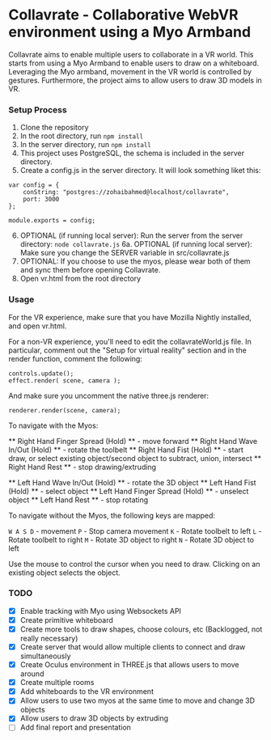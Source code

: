# Collavrate - Collaborative WebVR environment using a Myo Armband

Collavrate aims to enable multiple users to collaborate in a VR world. This starts from using a Myo Armband to enable users to draw on a whiteboard. Leveraging the Myo armband, movement in the VR world is controlled by gestures. Furthermore, the project aims to allow users to draw 3D models in VR.

### Setup Process

1. Clone the repository
2. In the root directory, run `npm install`
3. In the server directory, run `npm install`
4. This project uses PostgreSQL, the schema is included in the server directory.
5. Create a config.js in the server directory. It will look something liket this:

```
var config = {
	conString: "postgres://zohaibahmed@localhost/collavrate",
	port: 3000
};

module.exports = config;
```

6. OPTIONAL (if running local server): Run the server from the server directory: `node collavrate.js`
6a. OPTIONAL (if running local server): Make sure you change the SERVER variable in src/collavrate.js
7. OPTIONAL: If you choose to use the myos, please wear both of them and sync them before opening Collavrate.
8. Open vr.html from the root directory

### Usage

For the VR experience, make sure that you have Mozilla Nightly installed, and open vr.html.

For a non-VR experience, you'll need to edit the collavrateWorld.js file. In particular, comment out the "Setup for virtual reality" section and in the render function, comment the following:

```
controls.update();
effect.render( scene, camera );
```

And make sure you uncomment the native three.js renderer:

```
renderer.render(scene, camera);
```

To navigate with the Myos:

** Right Hand Finger Spread (Hold) ** - move forward
** Right Hand Wave In/Out (Hold) ** - rotate the toolbelt
** Right Hand Fist (Hold) ** - start draw, or select existing object/second object to subtract, union, intersect
** Right Hand Rest ** - stop drawing/extruding

** Left Hand Wave In/Out (Hold) ** - rotate the 3D object
** Left Hand Fist (Hold) ** - select object
** Left Hand Finger Spread (Hold) ** - unselect object
** Left Hand Rest ** - stop rotating


To navigate without the Myos, the following keys are mapped:

`W A S D` - movement
`P` - Stop camera movement
`K` - Rotate toolbelt to left
`L` - Rotate toolbelt to right
`M` - Rotate 3D object to right
`N` - Rotate 3D object to left

Use the mouse to control the cursor when you need to draw. Clicking on an existing object selects the object.

### TODO

- [x] Enable tracking with Myo using Websockets API
- [x] Create primitive whiteboard
- [x] Create more tools to draw shapes, choose colours, etc (Backlogged, not really necessary)
- [x] Create server that would allow multiple clients to connect and draw simultaneously
- [x] Create Oculus environment in THREE.js that allows users to move around
- [x] Create multiple rooms
- [x] Add whiteboards to the VR environment
- [x] Allow users to use two myos at the same time to move and change 3D objects
- [x] Allow users to draw 3D objects by extruding  
- [ ] Add final report and presentation